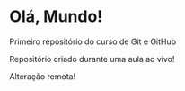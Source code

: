 # Olá, Mundo!
 Primeiro repositório do curso de Git e GitHub

 Repositório criado durante uma aula ao vivo!

Alteração remota!
